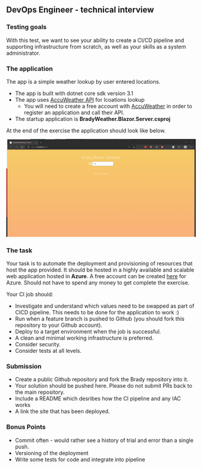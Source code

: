 ## DevOps Engineer - technical interview

### Testing goals
With this test, we want to see your ability to create a CI/CD pipeline and supporting infrastructure from scratch, as well as your skills as a system administrator.

### The application

The app is a simple weather lookup by user entered locations. 

- The app is built with dotnet core sdk version 3.1
- The app uses [AccuWeather API](https://developer.accuweather.com/accuweather-locations-api/apis) for lcoations lookup
  -  You will need to create a free account with [AccuWeather](https://developer.accuweather.com/) in order to register an application and call their API.
- The startup application is **BradyWeather.Blazor.Server.csproj**

At the end of the exercise the application should look like below.  

![Blazor Weather](Docs/BlazorWeather.gif)

### The task
Your task is to automate the deployment and provisioning of resources that host the app provided.
It should be hosted in a highly available and scalable web application hosted in **Azure**. A free account can be created [here](https://azure.microsoft.com/en-gb/free/)
for Azure.  Should not have to spend any money to get complete the exercise. 

Your CI job should:
- Investigate and understand which values need to be swapped as part of CICD pipeline. This needs to be done for the application to work :)  
- Run when a feature branch is pushed to Github (you should fork this repository to your Github account). 
- Deploy to a target environment when the job is successful.
- A clean and minimal working infrastructure is preferred. 
- Consider security.
- Consider tests at all levels. 

### Submission
- Create a public Github repository and fork the Brady repository into it. 
- Your solution should be pushed here.  Please do not submit PRs back to the main repository.
- Include a README which desribes how the CI pipeline and any IAC works
- A link the site that has been deployed. 

### Bonus Points
- Commit often - would rather see a history of trial and error than a single push. 
- Versioning of the deployment
- Write some tests for code and integrate into pipeline